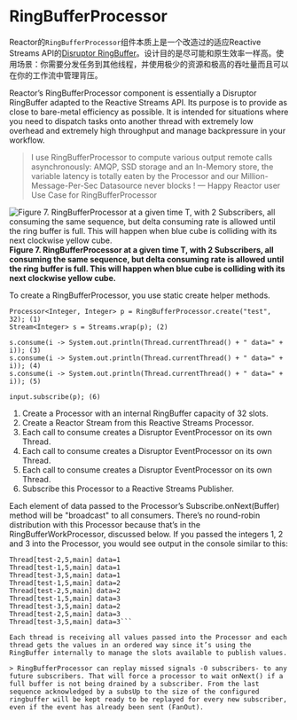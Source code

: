 # RingBufferProcessor
Reactor的`RingBufferProcessor`组件本质上是一个改造过的适应Reactive Streams API的[Disruptor RingBuffer](https://github.com/LMAX-Exchange/disruptor)。设计目的是尽可能和原生效率一样高。使用场景：你需要分发任务到其他线程，并使用极少的资源和极高的吞吐量而且可以在你的工作流中管理背压。

Reactor’s RingBufferProcessor component is essentially a Disruptor RingBuffer adapted to the Reactive Streams API. Its purpose is to provide as close to bare-metal efficiency as possible. It is intended for situations where you need to dispatch tasks onto another thread with extremely low overhead and extremely high throughput and manage backpressure in your workflow.

> I use RingBufferProcessor to compute various output remote calls asynchronously: AMQP, SSD storage and an In-Memory store, the variable latency is totally eaten by the Processor and our Million-Message-Per-Sec Datasource never blocks !
> — Happy Reactor user
> Use Case for RingBufferProcessor

![Figure 7. RingBufferProcessor at a given time T, with 2 Subscribers, all consuming the same sequence, but delta consuming rate is allowed until the ring buffer is full. This will happen when blue cube is colliding with its next clockwise yellow cube.](http://projectreactor.io/docs/reference/images/RBP.png)
**Figure 7. RingBufferProcessor at a given time T, with 2 Subscribers, all consuming the same sequence, but delta consuming rate is allowed until the ring buffer is full. This will happen when blue cube is colliding with its next clockwise yellow cube.**

To create a RingBufferProcessor, you use static create helper methods.

```
Processor<Integer, Integer> p = RingBufferProcessor.create("test", 32); (1)
Stream<Integer> s = Streams.wrap(p); (2)

s.consume(i -> System.out.println(Thread.currentThread() + " data=" + i)); (3)
s.consume(i -> System.out.println(Thread.currentThread() + " data=" + i)); (4)
s.consume(i -> System.out.println(Thread.currentThread() + " data=" + i)); (5)

input.subscribe(p); (6)
```

1. Create a Processor with an internal RingBuffer capacity of 32 slots.
1. Create a Reactor Stream from this Reactive Streams Processor.
1. Each call to consume creates a Disruptor EventProcessor on its own Thread.
1. Each call to consume creates a Disruptor EventProcessor on its own Thread.
1. Each call to consume creates a Disruptor EventProcessor on its own Thread.
1. Subscribe this Processor to a Reactive Streams Publisher.

Each element of data passed to the Processor’s Subscribe.onNext(Buffer) method will be "broadcast" to all consumers. There’s no round-robin distribution with this Processor because that’s in the RingBufferWorkProcessor, discussed below. If you passed the integers 1, 2 and 3 into the Processor, you would see output in the console similar to this:

```
Thread[test-2,5,main] data=1
Thread[test-1,5,main] data=1
Thread[test-3,5,main] data=1
Thread[test-1,5,main] data=2
Thread[test-2,5,main] data=2
Thread[test-1,5,main] data=3
Thread[test-3,5,main] data=2
Thread[test-2,5,main] data=3
Thread[test-3,5,main] data=3```

Each thread is receiving all values passed into the Processor and each thread gets the values in an ordered way since it’s using the RingBuffer internally to manage the slots available to publish values.

> RingBufferProcessor can replay missed signals -0 subscribers- to any future subscribers. That will force a processor to wait onNext() if a full buffer is not being drained by a subscriber. From the last sequence acknowledged by a subsUp to the size of the configured ringbuffer will be kept ready to be replayed for every new subscriber, even if the event has already been sent (FanOut).
